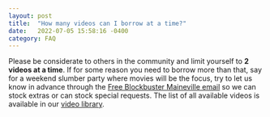 ```yaml
---
layout: post
title:  "How many videos can I borrow at a time?"
date:   2022-07-05 15:58:16 -0400
category: FAQ
---
```

Please be considerate to others in the community and limit yourself to **2 videos at a time**.  If for some reason you need to borrow more than that, say for a weekend slumber party where movies will be the focus, try to let us know in advance through the [Free Blockbuster Maineville email][fbm_email] so we can stock extras or can stock special requests. The list of all available videos is available in our [video library][library].

[fbm_email]: info@fbmaineville.org
[library]: need-link